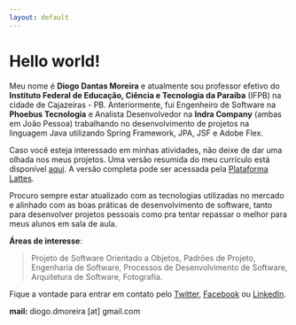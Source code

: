 ```yaml
---
layout: default
---
```


<h1 class="post-title">Hello world!</h1>

<div class="image-circle"></div>

Meu nome é **Diogo Dantas Moreira** e atualmente sou professor efetivo do **Instituto Federal de Educação, Ciência e Tecnologia da Paraíba** (IFPB) na cidade de Cajazeiras - PB. Anteriormente, fui Engenheiro de Software na **Phoebus Tecnologia** e Analista Desenvolvedor na **Indra Company** (ambas em João Pessoa) trabalhando no desenvolvimento de projetos na linguagem Java utilizando Spring Framework, JPA, JSF e Adobe Flex. 

Caso você esteja interessado em minhas atividades, não deixe de dar uma olhada nos meus projetos. Uma versão resumida do meu currículo está disponível [aqui](https://github.com/diogomoreira/cv). A versão completa pode ser acessada pela [Plataforma Lattes](http://lattes.cnpq.br/2745996619940977).

Procuro sempre estar atualizado com as tecnologias utilizadas no mercado e alinhado com as boas práticas de desenvolvimento de software, tanto para desenvolver projetos pessoais como pra tentar repassar o melhor para meus alunos em sala de aula.

**Áreas de interesse**:

> Projeto de Software Orientado a Objetos, Padrões de Projeto, Engenharia de Software, Processos de Desenvolvimento de Software, Arquitetura de Software, Fotografia.

Fique a vontade para entrar em contato pelo [Twitter](http://www.twitter.com/diogodmoreira), [Facebook](http://www.facebook/diogodmoreira) ou [LinkedIn](http://br.linkedin.com/in/diogodmoreira/).

**mail:** diogo.dmoreira [at] gmail.com